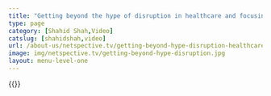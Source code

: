 ```yaml
---
title: "Getting beyond the hype of disruption in healthcare and focusing- Part 1"
type: page
category: [Shahid Shah,Video]
catslug: [shahidshah,video]
url: /about-us/netspective.tv/getting-beyond-hype-disruption-healthcare-focusing-part-2/
image: img/netspective.tv/getting-beyond-hype-disruption.jpg
layout: menu-level-one
---
```


{{<youtube vya09pblDno>}}

